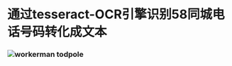 #       通过tesseract-OCR引擎识别58同城电话号码转化成文本
###     ![workerman todpole](http://image.58.com/showphone.aspx?t=v55&v=F2FCD13D62D7EFF3BCED99767D34369A0)